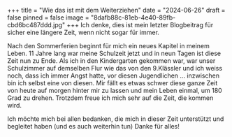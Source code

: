 +++
title = "Wie das ist mit dem Weiterziehen"
date = "2024-06-26"
draft = false
pinned = false
image = "8dafb88c-81eb-4e40-89fb-cbd6bc487ddd.jpg"
+++
Ich denke, dies ist mein letzter Blogbeitrag für sicher eine längere Zeit, wenn nicht sogar für immer. 

Nach den Sommerferien beginnt für mich ein neues Kapitel in meinem Leben. 11 Jahre lang war meine Schulzeit jetzt und in neun Tagen ist diese Zeit nun zu Ende. Als ich in den Kindergarten gekommen war, war unser Schulzimmer auf demselben Flur wie das von den 9.Klässler und ich weiss noch, dass ich immer Angst hatte, vor diesen Jugendlichen … inzwischen bin ich selbst eine von diesen. Mir fällt es etwas schwer diese ganze Zeit von heute auf morgen hinter mir zu lassen und mein Leben einmal, um 180 Grad zu drehen. Trotzdem freue ich mich sehr auf die Zeit, die kommen wird.

Ich möchte mich bei allen bedanken, die mich in dieser Zeit unterstützt und begleitet haben (und es auch weiterhin tun) Danke für alles!